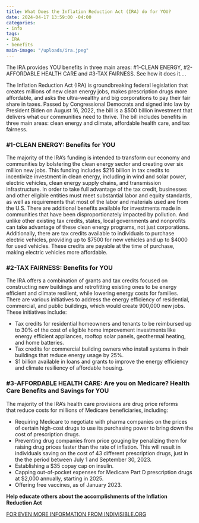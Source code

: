 ```yaml
---
title: What Does the Inflation Reduction Act (IRA) do for YOU?
date: 2024-04-17 13:59:00 -04:00
categories:
- info
tags:
- IRA
- benefits
main-image: "/uploads/ira.jpeg"
---
```


The IRA provides YOU benefits in three main areas: #1-CLEAN ENERGY, #2-AFFORDABLE HEALTH CARE and #3-TAX FAIRNESS.  See how it does it....

The Inflation Reduction Act (IRA) is groundbreaking federal legislation that creates millions of new clean energy jobs, makes prescription drugs more affordable, and asks the ultra-wealthy and big corporations to pay their fair share in taxes.
Passed by Congressional Democrats and signed into law by President Biden on August 16, 2022, the bill is a $500 billion investment that delivers what our communities need to thrive. The bill includes benefits in three main areas: clean energy and climate, affordable health care, and tax fairness.

### #1-CLEAN ENERGY: Benefits for YOU

The majority of the IRA’s funding is intended to transform our economy and communities by bolstering the clean energy sector and creating over six million new jobs. This funding includes $216 billion in tax credits to incentivize investment in clean energy, including in wind and solar power, electric vehicles, clean energy supply chains, and transmission infrastructure.
In order to take full advantage of the tax credit, businesses and other eligible entities must meet substantial labor and equity standards, as well as requirements that most of the labor and materials used are from the U.S. There are additional benefits available for investments made in communities that have been disproportionately impacted by pollution. And unlike other existing tax credits, states, local governments and nonprofits can take advantage of these clean energy programs, not just corporations.
Additionally, there are tax credits available to individuals to purchase electric vehicles, providing up to $7500 for new vehicles and up to $4000 for used vehicles. These credits are payable at the time of purchase, making electric vehicles more affordable.

### #2-TAX FAIRNESS: Benefits for YOU

The IRA offers a combination of grants and tax credits focused on constructing new buildings and retrofitting existing ones to be energy efficient and climate resilient, while lowering energy costs for families. There are various initiatives to address the energy efficiency of residential, commercial, and public buildings, which would create 900,000 new jobs.
These initiatives include:
* Tax credits for residential homeowners and tenants to be reimbursed up to 30% of the cost of eligible home improvement investments like energy efficient appliances, rooftop solar panels, geothermal heating, and home batteries.
* Tax credits for commercial building owners who install systems in their buildings that reduce energy usage by 25%.
* $1 billion available in loans and grants to improve the energy efficiency and climate resiliency of affordable housing.

### #3-AFFORDABLE HEALTH CARE: Are you on Medicare? Health Care Benefits and Savings for YOU

The majority of the IRA’s health care provisions are drug price reforms that reduce costs for millions of Medicare beneficiaries, including:
* Requiring Medicare to negotiate with pharma companies on the prices of certain high-cost drugs to use its purchasing power to bring down the cost of prescription drugs.
* Preventing drug companies from price gouging by penalizing them for raising drug prices faster than the rate of inflation. This will result in individuals saving on the cost of 43 different prescription drugs, just in the the period between July 1 and September 30, 2023.
* Establishing a $35 copay cap on insulin.
* Capping out-of-pocket expenses for Medicare Part D prescription drugs at $2,000 annually, starting in 2025.
* Offering free vaccines, as of January 2023.

**Help educate others about the accomplishments of the Inflation Reduction Act**

<a class="nav-link" href="https://indivisible.org/resource/what-inflation-reduction-act-ira1">FOR EVEN MORE INFORMATION FROM INDIVISIBLE.ORG</a>